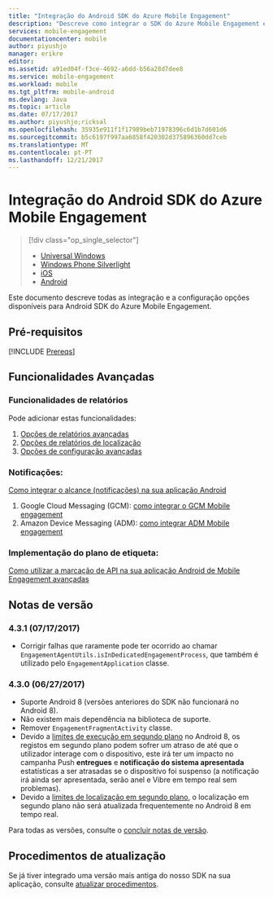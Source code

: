 ```yaml
---
title: "Integração do Android SDK do Azure Mobile Engagement"
description: "Descreve como integrar o SDK do Azure Mobile Engagement em aplicações Android"
services: mobile-engagement
documentationcenter: mobile
author: piyushjo
manager: erikre
editor: 
ms.assetid: a91ed04f-f3ce-4692-a6dd-b56a28d7dee8
ms.service: mobile-engagement
ms.workload: mobile
ms.tgt_pltfrm: mobile-android
ms.devlang: Java
ms.topic: article
ms.date: 07/17/2017
ms.author: piyushjo;ricksal
ms.openlocfilehash: 35935e911f1f17989beb71978396c6d1b7d601d6
ms.sourcegitcommit: b5c6197f997aa6858f420302d375896360dd7ceb
ms.translationtype: MT
ms.contentlocale: pt-PT
ms.lasthandoff: 12/21/2017
---
```

# <a name="android-sdk-integration-for-azure-mobile-engagement"></a>Integração do Android SDK do Azure Mobile Engagement
> [!div class="op_single_selector"]
> * [Universal Windows](mobile-engagement-windows-store-sdk-overview.md)
> * [Windows Phone Silverlight](mobile-engagement-windows-phone-sdk-overview.md)
> * [iOS](mobile-engagement-ios-sdk-overview.md)
> * [Android](mobile-engagement-android-sdk-overview.md)
> 
> 

Este documento descreve todas as integração e a configuração opções disponíveis para Android SDK do Azure Mobile Engagement.

## <a name="prerequisites"></a>Pré-requisitos
[!INCLUDE [Prereqs](../../includes/mobile-engagement-android-prereqs.md)]

## <a name="advanced-features"></a>Funcionalidades Avançadas
### <a name="reporting-features"></a>Funcionalidades de relatórios
Pode adicionar estas funcionalidades:

1. [Opções de relatórios avançadas](mobile-engagement-android-advanced-reporting.md)
2. [Opções de relatórios de localização](mobile-engagement-android-location-reporting.md)
3. [Opções de configuração avançadas](mobile-engagement-android-advanced-configuration.md)

### <a name="notifications"></a>Notificações:
[Como integrar o alcance (notificações) na sua aplicação Android](mobile-engagement-android-integrate-engagement-reach.md)

1. Google Cloud Messaging (GCM): [como integrar o GCM Mobile engagement](mobile-engagement-android-gcm-integrate.md)
2. Amazon Device Messaging (ADM): [como integrar ADM Mobile engagement](mobile-engagement-android-adm-integrate.md)

### <a name="tag-plan-implementation"></a>Implementação do plano de etiqueta:
[Como utilizar a marcação de API na sua aplicação Android de Mobile Engagement avançadas](mobile-engagement-android-use-engagement-api.md)

## <a name="release-notes"></a>Notas de versão

### <a name="431-07172017"></a>4.3.1 (07/17/2017)
* Corrigir falhas que raramente pode ter ocorrido ao chamar `EngagementAgentUtils.isInDedicatedEngagementProcess`, que também é utilizado pelo `EngagementApplication` classe.

### <a name="430-06272017"></a>4.3.0 (06/27/2017)
* Suporte Android 8 (versões anteriores do SDK não funcionará no Android 8).
* Não existem mais dependência na biblioteca de suporte.
* Remover `EngagementFragmentActivity` classe.
* Devido a [limites de execução em segundo plano](https://developer.android.com/preview/features/background.html) no Android 8, os registos em segundo plano podem sofrer um atraso de até que o utilizador interage com o dispositivo, este irá ter um impacto no campanha Push **entregues** e **notificação do sistema apresentada** estatísticas a ser atrasadas se o dispositivo foi suspenso (a notificação irá ainda ser apresentada, serão anel e Vibre em tempo real sem problemas).
* Devido a [limites de localização em segundo plano](https://developer.android.com/preview/features/background-location-limits.html), o localização em segundo plano não será atualizada frequentemente no Android 8 em tempo real.

Para todas as versões, consulte o [concluir notas de versão](mobile-engagement-android-release-notes.md).

## <a name="upgrade-procedures"></a>Procedimentos de atualização
Se já tiver integrado uma versão mais antiga do nosso SDK na sua aplicação, consulte [atualizar procedimentos](mobile-engagement-android-upgrade-procedure.md).

